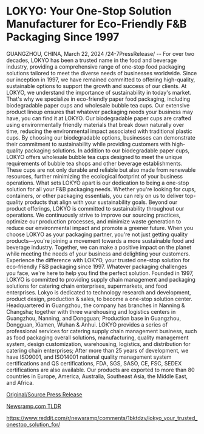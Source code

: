 # LOKYO: Your One-Stop Solution Manufacturer for Eco-Friendly F&B Packaging Since 1997

GUANGZHOU, CHINA, March 22, 2024 /24-7PressRelease/ -- For over two decades, LOKYO has been a trusted name in the food and beverage industry, providing a comprehensive range of one-stop food packaging solutions tailored to meet the diverse needs of businesses worldwide. Since our inception in 1997, we have remained committed to offering high-quality, sustainable options to support the growth and success of our clients.  At LOKYO, we understand the importance of sustainability in today's market. That's why we specialize in eco-friendly paper food packaging, including biodegradable paper cups and wholesale bubble tea cups. Our extensive product lineup ensures that whatever packaging needs your business may have, you can find it at LOKYO.  Our biodegradable paper cups are crafted using environmentally friendly materials that break down naturally over time, reducing the environmental impact associated with traditional plastic cups. By choosing our biodegradable options, businesses can demonstrate their commitment to sustainability while providing customers with high-quality packaging solutions.  In addition to our biodegradable paper cups, LOKYO offers wholesale bubble tea cups designed to meet the unique requirements of bubble tea shops and other beverage establishments. These cups are not only durable and reliable but also made from renewable resources, further minimizing the ecological footprint of your business operations.  What sets LOKYO apart is our dedication to being a one-stop solution for all your F&B packaging needs. Whether you're looking for cups, containers, or other packaging essentials, you can rely on us to deliver top-quality products that align with your sustainability goals.  Beyond our product offerings, LOKYO is committed to sustainability throughout our operations. We continuously strive to improve our sourcing practices, optimize our production processes, and minimize waste generation to reduce our environmental impact and promote a greener future.  When you choose LOKYO as your packaging partner, you're not just getting quality products—you're joining a movement towards a more sustainable food and beverage industry. Together, we can make a positive impact on the planet while meeting the needs of your business and delighting your customers.  Experience the difference with LOKYO, your trusted one-stop solution for eco-friendly F&B packaging since 1997. Whatever packaging challenges you face, we're here to help you find the perfect solution.  Founded in 1997, LOKYO is committed to providing supply chain management and packaging solutions for catering chain enterprises, supermarkets, and food enterprises. Lokyo is dedicated to technology research and development, product design, production & sales, to become a one-stop solution center. Headquartered in Guangzhou, the company has branches in Nanning & Changsha; together with three warehousing and logistics centers in Guangzhou, Nanning, and Dongguan; Production base in Guangzhou, Dongguan, Xiamen, Wuhan & Anhui.  LOKYO provides a series of professional services for catering supply chain management business, such as food packaging overall solutions, manufacturing, quality management system, design customization, warehousing, logistics, and distribution for catering chain enterprises;  After more than 25 years of development, we have ISO9001, and ISO14001 national quality management system certifications and QS certifications, FDA, SGS, SASO, CE, FSC, SEDEX certifications are also available. Our products are exported to more than 80 countries in Europe, America, Australia, Southeast Asia, the Middle East, and Africa. 

[Original/Source Press Release](https://www.24-7pressrelease.com/press-release/509447/lokyo-your-one-stop-solution-manufacturer-for-eco-friendly-fb-packaging-since-1997)
                    

[Newsramp.com TLDR](None) 

https://www.reddit.com/r/newsramp/comments/1bktdzv/lokyo_your_trusted_onestop_solution_for/